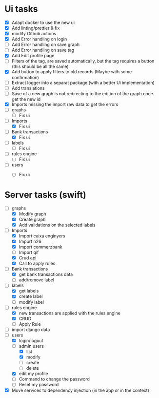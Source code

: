 # Ui tasks
* [x] Adapt docker to use the new ui
* [x] Add linting/prettier & fix
* [x] modify Github actions
* [x] Add Error handling on login
* [ ] Add Error handling on save graph
* [ ] Add Error handling on save tag
* [x] Add Edit profile page
* [ ] Filters of the tag, are saved automatically, but the tag requires a button (this should be all the same)
* [x] Add button to apply filters to old records (Maybe with some confirmation)
* [ ] Extract logger into a separat package (with a better Ui implementation)
* [ ] Add translations
* [ ] Save of a new graph is not redirecting to the edition of the graph once get the new id
* [x] Imports missing the import raw data to get the errors
* [ ] graphs
  * [ ] Fix ui
* [ ] Imports
  * [x] Fix ui
* [ ] Bank transactions
  * [x] Fix ui
* [ ] labels
  * [ ] Fix ui
* [ ] rules engine
  * [ ] Fix ui
* [ ] users
  * [ ] Fix ui


# Server tasks (swift)
* [ ] graphs
  * [x] Modify graph
  * [x] Create graph
  * [x] Add validations on the selected labels
* [ ] Imports
  * [x] Import caixa enginyers
  * [x] Import n26
  * [x] Import commerzbank
  * [ ] Import qif
  * [x] Crud api
  * [x] Call to apply rules
* [ ] Bank transactions
  * [x] get bank transactions data
  * [ ] add/remove label
* [ ] labels
  * [x] get labels
  * [x] create label
  * [ ] modify label
* [ ] rules engine
  * [x] new transactions are applied with the rules engine
  * [x] CRUD
  * [ ] Apply Rule
* [ ] import django data
* [ ] users
  * [x] login/logout
  * [ ] admin users
    * [x] list
    * [x] modify
    * [ ] create
    * [ ] delete
  * [x] edit my profile
  * [ ] Command to change the password
  * [ ] Reset my password
* [x] Move services to dependency injection (in the app or in the context)
